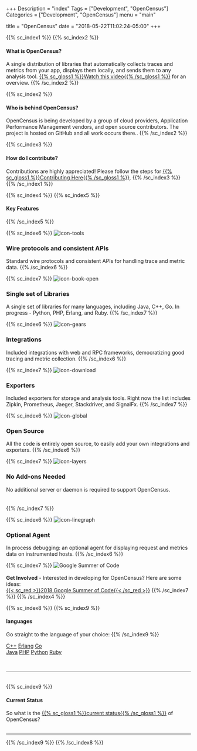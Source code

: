 +++
Description = "index"
Tags = ["Development", "OpenCensus"]
Categories = ["Development", "OpenCensus"]
menu = "main"

title = "OpenCensus"
date = "2018-05-22T11:02:24-05:00"
+++

{{% sc_index1 %}}
{{% sc_index2 %}}
#### What is OpenCensus?
A single distribution of libraries that automatically collects traces and metrics from your app, displays them locally, and sends them to any analysis tool. [{{% sc_gloss1 %}}Watch this video{{% /sc_gloss1 %}}](https://storage.googleapis.com/opencensusio/OpenCensusVideo.mp4) for an overview.
{{% /sc_index2 %}}

{{% sc_index2 %}}
#### Who is behind OpenCensus?
OpenCensus is being developed by a group of cloud providers, Application Performance Management vendors, and open source contributors. The project is hosted on GitHub and all work occurs there..
{{% /sc_index2 %}}

{{% sc_index3 %}}
#### How do I contribute?
Contributions are highly appreciated! Please follow the steps for [{{% sc_gloss1 %}}Contributing Here{{% /sc_gloss1 %}}](./community/index.html).
{{% /sc_index3 %}}
{{% /sc_index1 %}}

{{% sc_index4 %}}
{{% sc_index5 %}}
#### Key Features
{{% /sc_index5 %}}

{{% sc_index6 %}}
![icon-tools](./img/icon-tools.svg)
### Wire protocols and consistent APIs 
Standard wire protocols and consistent APIs for handling trace and metric data.
{{% /sc_index6 %}}

{{% sc_index7 %}}
![icon-book-open](./img/icon-book-open.svg)
### Single set of Libraries
A single set of libraries for many languages, including Java, C++, Go. In progress - Python, PHP, Erlang, and Ruby.
{{% /sc_index7 %}}

{{% sc_index6 %}}
![icon-gears](./img/icon-gears.svg)
### Integrations
Included integrations with web and RPC frameworks, democratizing good tracing and metric collection.
{{% /sc_index6 %}}

{{% sc_index7 %}}
![icon-download](./img/icon-download.svg)
### Exporters
Included exporters for storage and analysis tools. Right now the list includes Zipkin, Prometheus, Jaeger, Stackdriver, and SignalFx.
{{% /sc_index7 %}}

{{% sc_index6 %}}
![icon-global](./img/icon-global.svg)
### Open Source
All the code is entirely open source, to easily add your own integrations and exporters.
{{% /sc_index6 %}}

{{% sc_index7 %}}
![icon-layers](./img/icon-layers.svg)
### No Add-ons Needed
No additional server or daemon is required to support OpenCensus.  
&nbsp;  
&nbsp;  
{{% /sc_index7 %}}

{{% sc_index6 %}}
![icon-linegraph](./img/icon-linegraph.svg)
### Optional Agent
In process debugging: an optional agent for displaying request and metrics data on instrumented hosts.
{{% /sc_index6 %}}

{{% sc_index7 %}}
![Google Summer of Code](./img/summerOfCode.png)  
&nbsp;  
**Get Involved** - Interested in developing for OpenCensus? Here are some ideas:  
[{{< sc_red >}}2018 Google Summer of Code{{< /sc_red >}}](https://storage.googleapis.com/summer-of-code/OpenCensusIdeasList.pdf)
{{% /sc_index7 %}}
{{% /sc_index4 %}}

{{% sc_index8 %}}
{{% sc_index9 %}}
#### languages
Go straight to the language of your choice:
{{% /sc_index9 %}}


<div class="button-group filter-work">
  <a href="./cpp/index.html" class="btn">C++</a>
  <a href="./erlang/index.html" class="btn">Erlang</a>
  <a href="./go/index.html" class="btn">Go</a>
</div>
<div class="button-group filter-work">
  <a href="./java/index.html" class="btn">Java</a>
  <a href="./php/index.html" class="btn">PHP</a>
  <a href="./python/index.html" class="btn">Python</a>
  <a href="./ruby/index.html" class="btn">Ruby</a>
</div>

&nbsp;  

---
&nbsp;  
{{% sc_index9 %}}
#### Current Status
So what is the [{{% sc_gloss1 %}}current status{{% /sc_gloss1 %}}](./roadmap/index.html) of OpenCensus?  
&nbsp;  

---
{{% /sc_index9 %}}
{{% /sc_index8 %}}
